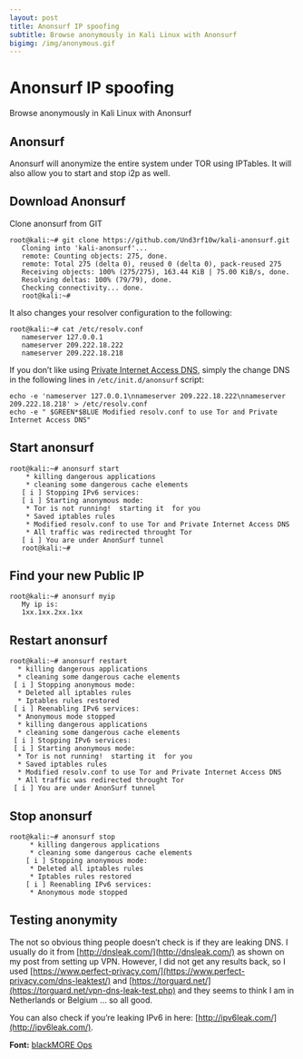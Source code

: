 ```yaml
---
layout: post
title: Anonsurf IP spoofing
subtitle: Browse anonymously in Kali Linux with Anonsurf
bigimg: /img/anonymous.gif
---
```


# Anonsurf IP spoofing
Browse anonymously in Kali Linux with Anonsurf


## Anonsurf

Anonsurf will anonymize the entire system under TOR using IPTables. It will also allow you to start and stop i2p as well.

## Download Anonsurf

Clone anonsurf from GIT

```
root@kali:~# git clone https://github.com/Und3rf10w/kali-anonsurf.git
   Cloning into 'kali-anonsurf'...
   remote: Counting objects: 275, done.
   remote: Total 275 (delta 0), reused 0 (delta 0), pack-reused 275
   Receiving objects: 100% (275/275), 163.44 KiB | 75.00 KiB/s, done.
   Resolving deltas: 100% (79/79), done.
   Checking connectivity... done.
   root@kali:~#
   ```

It also changes your resolver configuration to the following:

```
root@kali:~# cat /etc/resolv.conf
   nameserver 127.0.0.1
   nameserver 209.222.18.222
   nameserver 209.222.18.218
   ```

If you don’t like using [Private Internet Access DNS](https://www.blackmoreops.com/2015/03/01/setup-vpn-on-kali-linux), simply the change DNS in the following lines in `/etc/init.d/anonsurf` script:

```
echo -e 'nameserver 127.0.0.1\nnameserver 209.222.18.222\nnameserver 209.222.18.218' > /etc/resolv.conf
echo -e " $GREEN*$BLUE Modified resolv.conf to use Tor and Private Internet Access DNS"
   ```

## Start anonsurf

```
root@kali:~# anonsurf start
    * killing dangerous applications
    * cleaning some dangerous cache elements
   [ i ] Stopping IPv6 services:
   [ i ] Starting anonymous mode:
    * Tor is not running!  starting it  for you
    * Saved iptables rules
    * Modified resolv.conf to use Tor and Private Internet Access DNS
    * All traffic was redirected throught Tor
   [ i ] You are under AnonSurf tunnel
   root@kali:~#
   ```
## Find your new Public IP

```
root@kali:~# anonsurf myip
   My ip is:
   1xx.1xx.2xx.1xx
   ```
   
## Restart anonsurf

```
root@kali:~# anonsurf restart
  * killing dangerous applications
  * cleaning some dangerous cache elements
 [ i ] Stopping anonymous mode:
  * Deleted all iptables rules
  * Iptables rules restored
 [ i ] Reenabling IPv6 services:
  * Anonymous mode stopped
  * killing dangerous applications
  * cleaning some dangerous cache elements
 [ i ] Stopping IPv6 services:
 [ i ] Starting anonymous mode:
  * Tor is not running!  starting it  for you
  * Saved iptables rules
  * Modified resolv.conf to use Tor and Private Internet Access DNS
  * All traffic was redirected throught Tor
 [ i ] You are under AnonSurf tunnel

```

## Stop anonsurf
```
root@kali:~# anonsurf stop
     * killing dangerous applications
     * cleaning some dangerous cache elements
    [ i ] Stopping anonymous mode:
     * Deleted all iptables rules
     * Iptables rules restored
    [ i ] Reenabling IPv6 services:
     * Anonymous mode stopped
```

## Testing anonymity

The not so obvious thing people doesn’t check is if they are leaking DNS. I usually do it from [http://dnsleak.com/](http://dnsleak.com/) as shown on my post from setting up VPN.  However, I did not get any results back, so I used [https://www.perfect-privacy.com/](https://www.perfect-privacy.com/dns-leaktest/) and [https://torguard.net/](https://torguard.net/vpn-dns-leak-test.php) and they seems to think I am in Netherlands or Belgium … so all good.

You can also check if you’re leaking IPv6 in here: [http://ipv6leak.com/](http://ipv6leak.com/).

**Font:** [blackMORE Ops](https://www.blackmoreops.com/2016/10/17/browse-anonymously-in-kali-linux-with-anonsurf/)